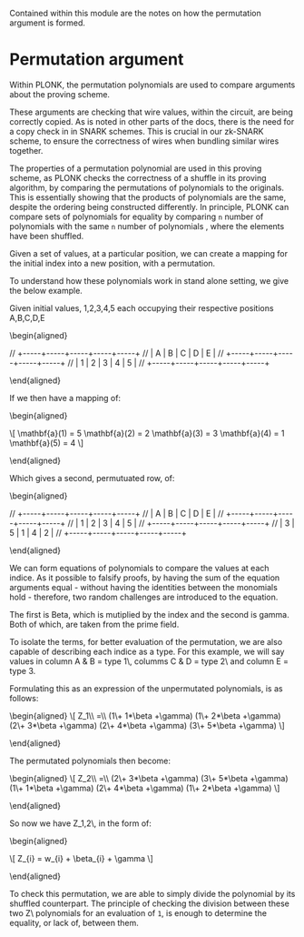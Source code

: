 Contained within this module are the notes on 
how the permutation argument is formed.


Permutation argument
==============

Within PLONK, the permutation 
polynomials are used to compare 
arguments about the proving 
scheme.  

These arguments are 
checking that wire values, 
within the circuit, are
being correctly copied. 
As is noted in other parts
of the docs, there is the 
need for a copy check in 
in SNARK schemes. This is 
crucial in our zk-SNARK
scheme, to ensure the 
correctness of wires when 
bundling similar wires 
together.



The properties of a permutation 
polynomial are used in this proving 
scheme, as PLONK checks the 
correctness of a shuffle in 
its proving algorithm, by 
comparing the permutations 
of polynomials to the originals.
This is essentially showing 
that the products of polynomials
are the same, despite the ordering 
being constructed differently.
In principle, PLONK can compare sets 
of polynomials for equality by 
comparing `n` number of polynomials 
with the same `n` number of polynomials 
, where the elements have been 
shuffled. 


Given a set of  values, at a 
particular position, we can create 
a mapping for the initial index into a 
new position, with a permutation. 

To understand how these polynomials
work in stand alone setting, we 
give the below example. 


Given initial values, 
1,2,3,4,5 each occupying 
their respective positions
A,B,C,D,E

\begin{aligned}

// +-----+-----+-----+-----+-----+
// |  A  |  B  |  C  |  D  |  E  |
// +-----+-----+-----+-----+-----+
// |  1  |  2  |  3  |  4  |  5  |
// +-----+-----+-----+-----+-----+

\end{aligned}

If we then have a mapping of:

\begin{aligned}

\\[
\mathbf{a}(1) = 5
\mathbf{a}(2) = 2
\mathbf{a}(3) = 3
\mathbf{a}(4) = 1
\mathbf{a}(5) = 4
\\]

\end{aligned}

Which gives a second, permutuated row, 
of:

\begin{aligned}

// +-----+-----+-----+-----+-----+
// |  A  |  B  |  C  |  D  |  E  |
// +-----+-----+-----+-----+-----+
// |  1  |  2  |  3  |  4  |  5  |
// +-----+-----+-----+-----+-----+
// |  3  |  5  |  1  |  4  |  2  |
// +-----+-----+-----+-----+-----+

\end{aligned}

We can form equations of polynomials 
to compare the values at each 
indice. As it possible to falsify
proofs, by having the sum of the 
equation arguments equal - without 
having the identities between the
monomials hold - therefore, two random 
challenges are introduced to the 
equation. 

The first is Beta, which is mutiplied
by the index and the second is 
gamma. Both of which, are taken from 
the prime field. 

To isolate the terms, for better evaluation
of the permutation, we are also capable 
of describing each indice as a type.
For this example, we will say 
values in column A & B = type 1\\, 
columms C & D = type 2\\
and column E = type 3.


Formulating this as an expression of 
the unpermutated polynomials, is as 
follows:

\begin{aligned}
\\[
    Z\_1\\\\ 
    =\\\\ 
(1\\+ 1*\beta +\gamma)
(1\\+ 2*\beta +\gamma)
(2\\+ 3*\beta +\gamma)
(2\\+ 4*\beta +\gamma)
(3\\+ 5*\beta +\gamma)
\\]

\end{aligned}

The permutated polynomials 
then become:

\begin{aligned}
\\[
    Z\_2\\\\ 
    =\\\\ 
(2\\+ 3*\beta +\gamma)
(3\\+ 5*\beta +\gamma)
(1\\+ 1*\beta +\gamma)
(2\\+ 4*\beta +\gamma)
(1\\+ 2*\beta +\gamma)
\\]

\end{aligned}

So now we have Z\_1,2\\, in the 
form of:

\begin{aligned}

\\[ 
    Z\_{i} = w\_{i} + \beta\_{i} + \gamma
\\]

\end{aligned}

To check this permutation, 
we are able to simply
divide the polynomial by 
its shuffled counterpart.
The principle of checking 
the division between these 
two Z\\ polynomials for an 
evaluation of `1`, is enough 
to determine the equality, 
or lack of, between them.
